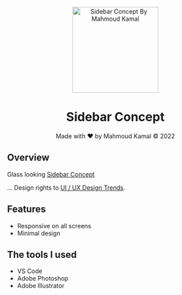 <p align="center">
  <a href="https://immahmoudkamal.github.io/SideBar-concept/">
    <img src="https://immahmoudkamal.github.io/SideBar-concept/img/favicon-01.svg" alt="Sidebar Concept By Mahmoud Kamal" width="200" height="200">
  </a>
</p>

<h1 align="center">Sidebar Concept</h1>

<p align="center">Made with ❤️ by Mahmoud Kamal &copy; 2022</p>

## Overview

<p>Glass looking <a href="https://immahmoudkamal.github.io/SideBar-concept/">Sidebar Concept</a></p>

... Design rights to <a href="https://instagram.com/uiuxdesign.trends">UI / UX Design Trends</a>.

## Features

- Responsive on all screens
- Minimal design

## The tools I used

- VS Code
- Adobe Photoshop
- Adobe Illustrator
